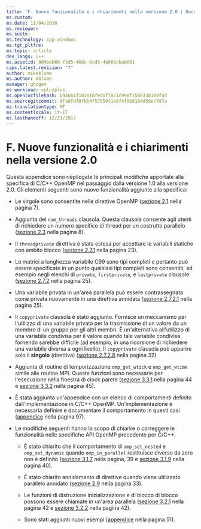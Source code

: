 ```yaml
---
title: "F. Nuove funzionalità e i chiarimenti nella versione 2.0 | Documenti Microsoft"
ms.custom: 
ms.date: 11/04/2016
ms.reviewer: 
ms.suite: 
ms.technology: cpp-windows
ms.tgt_pltfrm: 
ms.topic: article
dev_langs: C++
ms.assetid: 0d4beb66-f2d5-468c-8cd3-4b00dcbab061
caps.latest.revision: "7"
author: mikeblome
ms.author: mblome
manager: ghogen
ms.workload: cplusplus
ms.openlocfilehash: b9a661f183816fec0f7a71c990f1508338100f4d
ms.sourcegitcommit: 8fa8fdf0fbb4f57950f1e8f4f9b81b4d39ec7d7a
ms.translationtype: MT
ms.contentlocale: it-IT
ms.lasthandoff: 12/21/2017
---
```

# <a name="f-new-features-and-clarifications-in-version-20"></a>F. Nuove funzionalità e i chiarimenti nella versione 2.0
Questa appendice sono riepilogate le principali modifiche apportate alla specifica di C/C++ OpenMP nel passaggio dalla versione 1.0 alla versione 2.0. Gli elementi seguenti sono nuove funzionalità aggiunte alla specifica:  
  
-   Le virgole sono consentite nelle direttive OpenMP ([sezione 2.1](../../parallel/openmp/2-1-directive-format.md) nella pagina 7).  
  
-   Aggiunta del `num_threads` clausola. Questa clausola consente agli utenti di richiedere un numero specifico di thread per un costrutto parallelo ([sezione 2.3](../../parallel/openmp/2-3-parallel-construct.md) nella pagina 8).  
  
-   Il `threadprivate` direttiva è stata estesa per accettare le variabili statiche con ambito blocco ([sezione 2.7.1](../../parallel/openmp/2-7-1-threadprivate-directive.md) nella pagina 23).  
  
-   Le matrici a lunghezza variabile C99 sono tipi completi e pertanto può essere specificate in un punto qualsiasi tipi completi sono consentiti, ad esempio negli elenchi di `private`, `firstprivate`, e `lastprivate` clausole ([sezione 2.7.2](../../parallel/openmp/2-7-2-data-sharing-attribute-clauses.md) nella pagina 25).  
  
-   Una variabile privata in un'area parallela può essere contrassegnata come privata nuovamente in una direttiva annidata ([sezione 2.7.2.1](../../parallel/openmp/2-7-2-1-private.md) nella pagina 25).  
  
-   Il `copyprivate` clausola è stato aggiunto. Fornisce un meccanismo per l'utilizzo di una variabile privata per la trasmissione di un valore da un membro di un gruppo per gli altri membri. È un'alternativa all'utilizzo di una variabile condivisa per il valore quando tale variabile condivisa fornendo sarebbe difficile (ad esempio, in una ricorsione di richiedere una variabile diversa a ogni livello). Il `copyprivate` clausola può apparire solo il **singolo** (direttiva) ([sezione 2.7.2.8](../../parallel/openmp/2-7-2-8-copyprivate.md) nella pagina 32).  
  
-   Aggiunta di routine di temporizzazione `omp_get_wtick` e `omp_get_wtime` simile alle routine MPI. Queste funzioni sono necessarie per l'esecuzione nella finestra di clock parete ([sezione 3.3.1](../../parallel/openmp/3-3-1-omp-get-wtime-function.md) nella pagina 44 e [sezione 3.3.2](../../parallel/openmp/3-3-2-omp-get-wtick-function.md) nella pagina 45).  
  
-   È stata aggiunta un'appendice con un elenco di comportamenti definito dall'implementazione in C/C++ OpenMP. Un'implementazione è necessaria definire e documentare il comportamento in questi casi ([appendice](../../parallel/openmp/e-implementation-defined-behaviors-in-openmp-c-cpp.md) nella pagina 97).  
  
-   Le modifiche seguenti hanno lo scopo di chiarire o correggere le funzionalità nelle specifiche API OpenMP precedente per C/C++:  
  
    -   È stato chiarito che il comportamento di `omp_set_nested` e `omp_set_dynamic` quando `omp_in_parallel` restituisce diverso da zero non è definito ([sezione 3.1.7](../../parallel/openmp/3-1-7-omp-set-dynamic-function.md) nella pagina, 39 e [sezione 3.1.9](../../parallel/openmp/3-1-9-omp-set-nested-function.md) nella pagina 40).  
  
    -   È stato chiarito annidamento di direttive quando viene utilizzato parallelo annidato ([sezione 2.9](../../parallel/openmp/2-9-directive-nesting.md) nella pagina 33).  
  
    -   Le funzioni di distruzione inizializzazione e di blocco di blocco possono essere chiamate in un'area parallela ([sezione 3.2.1](../../parallel/openmp/3-2-1-omp-init-lock-and-omp-init-nest-lock-functions.md) nella pagina 42 e [sezione 3.2.2](../../parallel/openmp/3-2-2-omp-destroy-lock-and-omp-destroy-nest-lock-functions.md) nella pagina 42).  
  
    -   Sono stati aggiunti nuovi esempi ([appendice](../../parallel/openmp/a-examples.md) nella pagina 51).